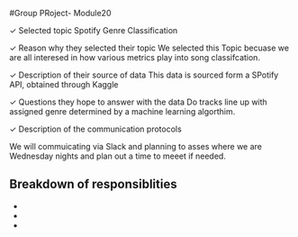 #Group PRoject- Module20


✓ Selected topic
Spotify Genre Classification 

✓ Reason why they selected their topic
We selected this Topic becuase we are all interesed in how various metrics play into song classifcation.  

✓ Description of their source of data
This data is sourced form a SPotify API, obtained through Kaggle 

✓ Questions they hope to answer with the data
Do tracks line up with assigned genre determined by a machine learning algorthim.


✓ Description of the communication protocols 

We will commuicating via Slack and planning to asses where we are Wednesday nights and plan out a time to meeet if needed.

Breakdown of responsiblities 
-
-
-
-
